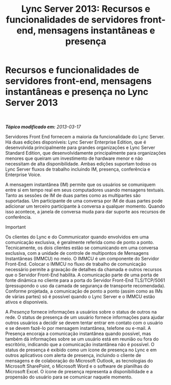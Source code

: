﻿---
title: 'Lync Server 2013: Recursos e funcionalidades de servidores front-end, mensagens instantâneas e presença'
TOCTitle: Recursos e funcionalidades de servidores front-end, mensagens instantâneas e presença
ms:assetid: 05b29536-dcd7-49b5-934a-2ebf20ddc45c
ms:mtpsurl: https://technet.microsoft.com/pt-br/library/Gg398109(v=OCS.15)
ms:contentKeyID: 49305740
ms.date: 05/19/2016
mtps_version: v=OCS.15
ms.translationtype: HT
---

# Recursos e funcionalidades de servidores front-end, mensagens instantâneas e presença no Lync Server 2013

 

_**Tópico modificado em:** 2013-03-17_

Servidores Front End fornecem a maioria da funcionalidade do Lync Server. Há duas edições disponíveis: Lync Server Enterprise Edition, que é desenvolvida principalmente para grandes organizações e Lync Server Standard Edition, que desenvolvidamente principalmente para organizações menores que queiram um investimento de hardware menor e não necessitam de alta disponibilidade. Ambas edições suportam todoso os Lync Server fluxos de trabalho incluindo IM, presença, conferência e Enterprise Voice.

A mensagem instantânea (IM) permite que os usuários se comuniquem entre si em tempo real em seus computadores usando mensagens textuais. Tanto as sessões de IM de duas partes como as multipartes são suportadas. Um participante de uma conversa por IM de duas partes pode adicionar um terceiro participante à conversa a qualquer momento. Quando isso acontece, a janela de conversa muda para dar suporte aos recursos de conferência.

> [!important]  
> Os clientes do Lync e do Communicator quando envolvidos em uma comunicação exclusiva, é geralmente referida como de ponto a ponto. Tecnicamente, os dois clientes estão se comunicando em uma conversa exclusiva, com a unidade de controle de multipontos de Mensagens Instantâneas (IMMCU) no meio. O IMMCU é um componente do Servidor Front-End. Colocar o IMMCU no fluxo de trabalho de comunicação necessário permite a gravação de detalhes da chamada e outros recursos que o Servidor Front-End habilita. A comunicação parte de uma porta de fonte dinâmica no cliente para a porta do Servidor Front-End TLS/TCP/5061 (pressupondo o uso da camada de segurança de transporte recomendada). Conforme projetada, a comunicação de ponto a ponto (assim como as IMs de várias partes) só é possível quando o Lync Server e o IMMCU estão ativos e disponíveis.

A *Presença* fornece informações a usuários sobre o status de outros na rede. O status de presença de um usuário fornece informações para ajudar outros usuários a decidir se devem tentar entrar em contato com o usuário e se devem fazê-lo por mensagem instantânea, telefone ou e-mail. A Presença encoraja a comunicação instantânea quando possível, mas também dá informações sobre se um usuário está em reunião ou fora do escritório, indicando que a comunicação instantânea não é possível. O status de presença é exibido como um ícone de presença no Lync e em outros aplicativos com alerta de presença, incluindo o cliente de mensagens e de colaboração do Microsoft Outlook, as tecnologias do Microsoft SharePoint, o Microsoft Word e o software de planilhas do Microsoft Excel. O ícone de presença representa a disponibilidade e a propensão do usuário para se comunicar naquele momento.

